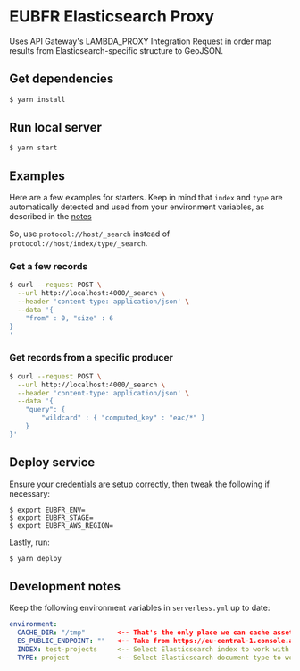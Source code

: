 # EUBFR Elasticsearch Proxy

Uses API Gateway's LAMBDA_PROXY Integration Request in order map results from Elasticsearch-specific structure to GeoJSON.

## Get dependencies

```sh
$ yarn install
```

## Run local server

```sh
$ yarn start
```

## Examples

Here are a few examples for starters. Keep in mind that `index` and `type` are automatically detected and used from your environment variables, as described in the [notes](#development-notes)

So, use `protocol://host/_search` instead of `protocol://host/index/type/_search`.

### Get a few records

```sh
$ curl --request POST \
  --url http://localhost:4000/_search \
  --header 'content-type: application/json' \
  --data '{
	"from" : 0, "size" : 6
}
'
```

### Get records from a specific producer

```sh
$ curl --request POST \
  --url http://localhost:4000/_search \
  --header 'content-type: application/json' \
  --data '{
	"query": {
		"wildcard" : { "computed_key" : "eac/*" }
	}
}'
```

## Deploy service

Ensure your [credentials are setup correctly](https://serverless.com/framework/docs/providers/aws/guide/credentials/), then tweak the following if necessary:

```
$ export EUBFR_ENV=
$ export EUBFR_STAGE=
$ export EUBFR_AWS_REGION=
```

Lastly, run:

```sh
$ yarn deploy
```

## Development notes

Keep the following environment variables in `serverless.yml` up to date:

```yaml
environment:
  CACHE_DIR: "/tmp"        <-- That's the only place we can cache assets temporarily in AWS Lambda.
  ES_PUBLIC_ENDPOINT: ""   <-- Take from https://eu-central-1.console.aws.amazon.com/es/home
  INDEX: test-projects     <-- Select Elasticsearch index to work with.
  TYPE: project            <-- Select Elasticsearch document type to work with.
```
